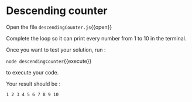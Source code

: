 # Descending counter

Open the file `descendingCounter.js`{{open}}

Complete the loop so it can print every number from 1 to 10 in the terminal.

Once you want to test your solution, run :

`node descendingCounter`{{execute}} 

to execute your code.

Your result should be : 

`
1
2
3
4
5
6
7
8
9
10
`